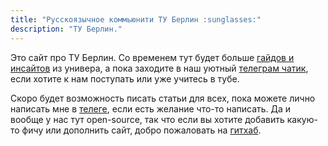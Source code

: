 ```yaml
---
title: "Русскоязычное коммьюнити ТУ Берлин :sunglasses:"
description: "ТУ Берлин."
---
```


Это сайт про ТУ Берлин. Со временем тут будет больше [гайдов и инсайтов](https://tuberlin.ru/posts/) из универа, а пока заходите в наш уютный [телеграм чатик](https://t.me/+gARIV3kMEiZjM2Iy), если хотите к нам поступать или уже учитесь в тубе. 

Скоро будет возможность писать статьи для всех, пока можете лично написать мне в [телеге](https://t.me/kshpdr), если есть желание что-то написать. Да и вообще у нас тут open-source, так что если вы хотите добавить какую-то фичу или дополнить сайт, добро пожаловать на [гитхаб](https://github.com/kshpdr/tuberlinru).